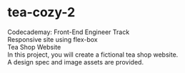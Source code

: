 # tea-cozy-2
Codecademay: Front-End Engineer Track</br>
Responsive site using flex-box</br>
Tea Shop Website</br>
In this project, you will create a fictional tea shop website.</br>
A design spec and image assets are provided.</br>
